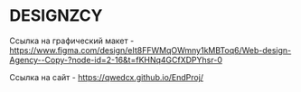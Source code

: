 # DESIGNZCY
Ссылка на графический макет - https://www.figma.com/design/eIt8FFWMqOWmny1kMBToq6/Web-design-Agency--Copy-?node-id=2-16&t=fKHNq4GCfXDPYhsr-0

Ссылка на сайт - https://qwedcx.github.io/EndProj/
